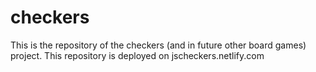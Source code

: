 # checkers
This is the repository of the checkers (and in future other board games) project.
This repository is deployed on jscheckers.netlify.com
